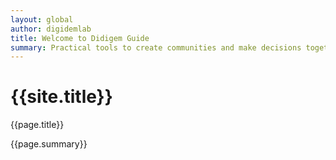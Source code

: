 ```yaml
---
layout: global
author: digidemlab
title: Welcome to Didigem Guide
summary: Practical tools to create communities and make decisions together.
---
```



# {{site.title}}

{{page.title}}

{{page.summary}}
